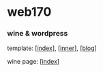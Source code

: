 # web170
### wine & wordpress
template: [[index](template/index.html)], [[inner](template/inner.html)], [[blog](template/blog.html)]

wine page: [[index](wine/index.html)]


